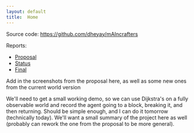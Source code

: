 ```yaml
---
layout: default
title:  Home
---
```


Source code: https://github.com/dheyay/mAIncrafters

Reports:

- [Proposal](proposal.html)
- [Status](status.html)
- [Final](final.html)

Add in the screenshots from the proposal here, as well as some new ones from the current world version

We'll need to get a small working demo, so we can use Dijkstra's on a fully observable world and record the agent going to a block, breaking it, and then returning. Should be simple enough, and I can do it tomorrow (technically today). We'll want a small summary of the project here as well (probably can rework the one from the proposal to be more general).
